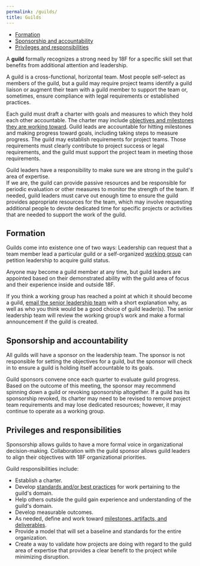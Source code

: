 ```yaml
---
permalink: /guilds/
title: Guilds
---
```


* [Formation](#formation)
* [Sponsorship and accountability](#sponsorship-and-accountability)
* [Privileges and responsibilities](#privileges-and-responsibilities)

A **guild** formally recognizes a strong need by 18F
for a specific skill set that benefits from additional attention and
leadership.

A guild is a cross-functional, horizontal team. Most people self-select as
members of the guild, but a guild may require project teams identify a
guild liaison or augment their team with a guild member to support the team
or, sometimes, ensure compliance with legal requirements or established practices.

Each guild must draft a charter with goals and measures
to which they hold each other accountable. The charter may include
[objectives and milestones they are working toward]({{site.baseurl}}/processes-and-artifacts/#okrs). 
Guild leads are accountable for hitting milestones and making progress toward goals,
including taking steps to measure progress. The guild may establish
requirements for project teams. Those requirements must clearly
contribute to project success or legal requirements, and the guild must support
the project team in meeting those requirements.


Guild leaders have a responsibility to make sure we are strong in the
guild's area of expertise.  
If we are, the guild can provide passive resources and be responsible
for periodic evaluation or other measures to monitor the strength of the team.
If needed, guild leaders must carve out enough time to ensure the guild
provides appropriate resources for the team, which may involve requesting additional people
to devote dedicated time for specific projects or activities that are needed to support the work of the guild.

## <a name="formation"></a>Formation

Guilds come into existence one of two ways: Leadership can request
that a team member lead a particular guild or a self-organized [working group]({{site.baseurl}}/working-groups)
can petition leadership to acquire guild status.

Anyone may become a guild member at any time, but guild
leaders are appointed based on their demonstrated ability with the guild area of focus
and their experience inside and outside 18F.

If you think a working group has reached a point at which it should become a
guild, [email the senior leadership team](mailto:18f-supervisors@gsa.gov) with
a short explanation why, as well as who you think would be a good choice of
guild leader(s). The senior leadership team will review the working group’s
work and make a formal announcement if the guild is created.

## <a name="sponsorship-and-accountability"></a>Sponsorship and accountability

All guilds will have a sponsor on the leadership team. The sponsor is not
responsible for setting the objectives for a guild, but the sponsor will check in to
ensure a guild is holding itself accountable to its goals.

Guild sponsors convene once each quarter to evaluate guild
progress. Based on the outcome of this meeting, the sponsor may recommend
spinning down a guild or revoking sponsorship altogether. If a guild has its
sponsorship revoked, its charter may need to be revised to remove project team
requirements and may lose dedicated resources; however, it may continue to operate as a working group.

## <a name="privileges-and-responsibilities"></a>Privileges and responsibilities

Sponsorship allows guilds to have a more formal voice in organizational decision-making. Collaboration with the guild sponsor allows guild leaders to align their objectives with 18F organizational priorities.

Guild responsibilities include:

* Establish a charter.
* Develop [standards and/or best practices](https://pages.18.gov/guides/)
  for work pertaining to the guild's domain.
* Help others outside the guild gain experience and understanding of the
  guild's domain.
* Develop measurable outcomes.
* As needed, define and work toward [milestones, artifacts, and
  deliverables]({{site.baseurl}}/processes-and-artifacts/#okrs).
* Provide a model that will set a baseline and standards for the entire
  organization.
* Create a way to validate how projects are doing with regard to the guild area of expertise that provides a clear benefit to the project while minimizing disruption.
